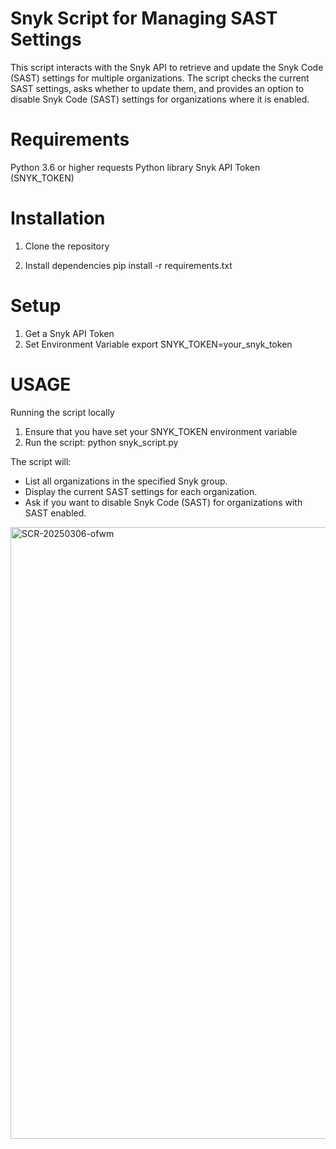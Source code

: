 # Snyk Script for Managing SAST Settings
This script interacts with the Snyk API to retrieve and update the Snyk Code (SAST) settings for multiple organizations. The script checks the current SAST settings, asks whether to update them, and provides an option to disable Snyk Code (SAST) settings for organizations where it is enabled.

# Requirements
Python 3.6 or higher
requests Python library
Snyk API Token (SNYK_TOKEN)

# Installation
1. Clone the repository

2. Install dependencies
pip install -r requirements.txt

# Setup
1. Get a Snyk API Token
2. Set Environment Variable
export SNYK_TOKEN=your_snyk_token

# USAGE
Running the script locally
1. Ensure that you have set your SNYK_TOKEN environment variable
2. Run the script:
python snyk_script.py

The script will:

- List all organizations in the specified Snyk group.
- Display the current SAST settings for each organization.
- Ask if you want to disable Snyk Code (SAST) for organizations with SAST enabled.

<img width="979" alt="SCR-20250306-ofwm" src="https://github.com/user-attachments/assets/e250719e-8f9b-4a14-bd82-9fb7c221f633" />

